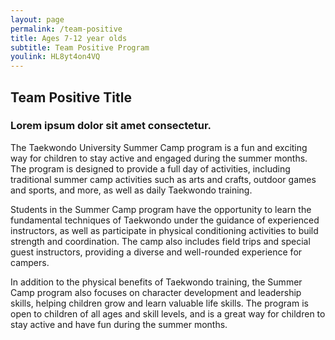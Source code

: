 ```yaml
---
layout: page
permalink: /team-positive
title: Ages 7-12 year olds
subtitle: Team Positive Program
youlink: HL8yt4on4VQ
---
```


<section class="page-section" id="team-positive">
	<div class="container">
		<div class="row">
			<div class="col-lg-12 text-center">
				<h2 class="section-heading text-uppercase">Team Positive Title</h2>
				<h3 class="section-subheading text-muted">Lorem ipsum dolor sit amet consectetur.</h3>
			</div>
		</div>
		<div class="row">
			<div class="col-md-10 offset-md-1">
				<p>The Taekwondo University Summer Camp program is a fun and exciting way for children to stay active and engaged during the summer months. The program is designed to provide a full day of activities, including traditional summer camp activities such as arts and crafts, outdoor games and sports, and more, as well as daily Taekwondo training.</p>
				<p>Students in the Summer Camp program have the opportunity to learn the fundamental techniques of Taekwondo under the guidance of experienced instructors, as well as participate in physical conditioning activities to build strength and coordination. The camp also includes field trips and special guest instructors, providing a diverse and well-rounded experience for campers.</p>
				<p>In addition to the physical benefits of Taekwondo training, the Summer Camp program also focuses on character development and leadership skills, helping children grow and learn valuable life skills. The program is open to children of all ages and skill levels, and is a great way for children to stay active and have fun during the summer months.</p>
			</div>
		</div>
	</div>
</section> 